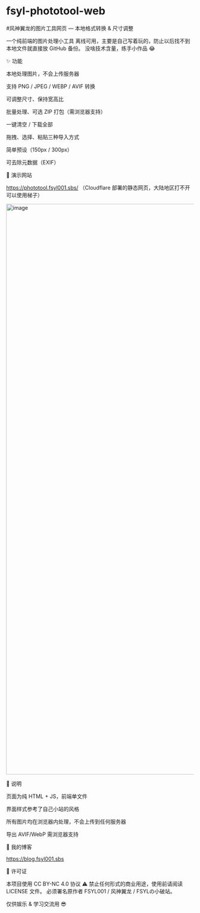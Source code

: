 # fsyl-phototool-web

#风神翼龙的图片工具网页 — 本地格式转换 & 尺寸调整

一个纯前端的图片处理小工具
离线可用，主要是自己写着玩的，防止以后找不到本地文件就直接放 GitHub 备份。
没啥技术含量，练手小作品 😂

✨ 功能

本地处理图片，不会上传服务器

支持 PNG / JPEG / WEBP / AVIF 转换

可调整尺寸、保持宽高比

批量处理、可选 ZIP 打包（需浏览器支持）

一键清空 / 下载全部

拖拽、选择、粘贴三种导入方式

简单预设（150px / 300px）

可去除元数据（EXIF）

🎥 演示网站

https://phototool.fsyl001.sbs/ （Cloudflare 部署的静态网页，大陆地区打不开可以使用梯子）

<img width="2547" height="1532" alt="image" src="https://github.com/user-attachments/assets/5aacf205-26d6-4889-a84a-8c0edf50320a" />


📝 说明

页面为纯 HTML + JS，前端单文件

界面样式参考了自己小站的风格

所有图片均在浏览器内处理，不会上传到任何服务器

导出 AVIF/WebP 需浏览器支持

🔗 我的博客

https://blog.fsyl001.sbs

📜 许可证

本项目使用 CC BY-NC 4.0 协议
⚠️ 禁止任何形式的商业用途，使用前请阅读 LICENSE 文件。
必须署名原作者 FSYL001 / 风神翼龙 / FSYLの小破站。

仅供娱乐 & 学习交流用 😎
